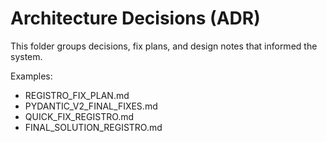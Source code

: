 # Architecture Decisions (ADR)

This folder groups decisions, fix plans, and design notes that informed the system.

Examples:
- REGISTRO_FIX_PLAN.md
- PYDANTIC_V2_FINAL_FIXES.md
- QUICK_FIX_REGISTRO.md
- FINAL_SOLUTION_REGISTRO.md
